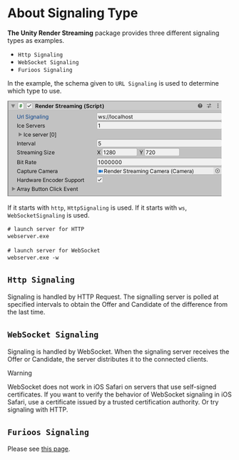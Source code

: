 # About Signaling Type

**The Unity Render Streaming** package provides three different signaling types as examples.

- `Http Signaling`
- `WebSocket Signaling`
- `Furioos Signaling`

In the example, the schema given to `URL Signaling` is used to determine which type to use.

![Render Streaming backend](images/websocket_signaling_inspector.png)

If it starts with `http`, `HttpSignaling` is used. If it starts with `ws`, `WebSocketSignaling` is used.

```
# launch server for HTTP
webserver.exe 

# launch server for WebSocket
webserver.exe -w
```

## `Http Signaling`

Signaling is handled by HTTP Request.
The signalling server is polled at specified intervals to obtain the Offer and Candidate of the difference from the last time.

## `WebSocket Signaling`

Signaling is handled by WebSocket.
When the signaling server receives the Offer or Candidate, the server distributes it to the connected clients.
> [!WARNING]
> WebSocket does not work in iOS Safari on servers that use self-signed certificates.
> If you want to verify the behavior of WebSocket signaling in iOS Safari, use a certificate issued by a trusted certification authority. Or try signaling with HTTP.

## `Furioos Signaling`

Please see [this page](deploy-to-furioos.md).